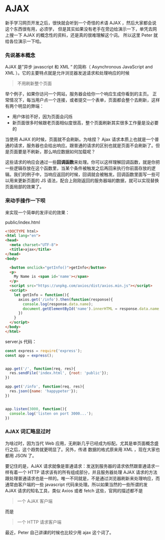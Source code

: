 # AJAX

新手学习网页开发之后，很快就会听到一个奇怪的术语 AJAX ，然后大家都会说这个东西很有用，必须学，
但是其实如果没有老手在旁边给演示一下，单凭去网上搜一下 AJAX 的概念性的资料，还是真的很难理解这个词。
所以这里 Peter 就给各位演示一下哈。


### 先说基本概念

AJAX 是”异步 javascript 和 XML “ 的简称（ Asynchronous JavaScript and XML ）。它的主要特点就是允许浏览器发送请求和处理响应的时候

>不用刷新整个页面

举个例子，如果你访问一个网站，服务器会给你一个响应生成你看到的主页。 正常情况下，每当用户点一个连接，或者提交一个表单，页面都会整个去刷新，这样有两个明显的弊端：

- 用户体验不好，因为页面会闪烁
- 新页面很多时候跟老页面相似度很高，整个页面刷新其实很多工作量是没必要的

当使用 AJAX 的时候，页面就不会刷新。为啥捏？ Ajax 请求本质上也就是一个普通的请求，服务器也会给出响应。跟普通的请求的区别也就是页面不会刷新了。但是页面要是不刷新，那么响应数据如何加载呢？

这些请求的响应会通过一些**回调函数**来处理。你可以这样理解回调函数，就是你把一些逻辑存放在这个函数里，当某个条件被触发之后再回来执行你前面存放的逻辑。我们的例子中，当响应返回的时候，回调就会被触发。回调函数里面写一些可以用来更新页面的 JS 语法，配合上刚刚返回的服务器端的数据，就可以实现替换页面局部的效果了。


### 来动手操作一下呗


来实现一个简单的发评论的效果：

public/index.html

```html
<!DOCTYPE html>
<html lang="en">
<head>
  <meta charset="UTF-8">
  <title>ajax</title>
</head>
<body>

  <button onclick="getInfo()">getInfo</button>
  <p>
    My Name is <span id='name'></span>
  </p>
  <script src="https://unpkg.com/axios/dist/axios.min.js"></script>
  <script>
    let getInfo = function(){
      axios.get('/info').then(function(response){
        console.log(response.data.name);
        document.getElementById('name').innerHTML = response.data.name;
      })
    }
  </script>
</body>
</html>
```

server.js 代码：

```js
const express = require('express');
const app = express();


app.get('/', function(req, res){
  res.sendFile('index.html', {root: 'public'});
})

app.get('/info', function(req, res){
  res.json({name: 'happypeter'});
})


app.listen(3000, function(){
  console.log('listen on port 3000...');
})
```


### AJAX 词汇略显过时

为啥过时，因为当代 Web 应用，无刷新几乎已经成为标配。尤其是单页面概念盛行之后，这个趋势就更明显了。另外，传递
数据的格式原来用 XML ，现在大家也都用 JSON 了。

要记住的是，AJAX 请求就像是普通请求：发送到服务器的请求依然跟普通请求一样有着一个 HTTP 请求该有的所有组成部分，并且服务器处理 AJAX 请求的方法跟处理普通请求也是一样的。唯一不同就是，不是通过浏览器刷新来处理响应，而通常由客户端的一些 javascript 代码来处理。所以如果当然的一些所谓的发 AJAX 请求的知名工具，类似 Axios 或者 fetch 这些，官网的描述都不是

> 一个 AJAX 客户端

而是

>一个 HTTP 请求客户端

最近，Peter 自己讲课的时候也比较少用 ajax 这个词了。
